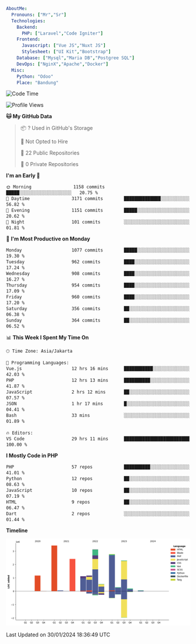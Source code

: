 ```yaml
AboutMe:
  Pronouns: ["Mr","Sr"]
  Technologies:
    Backend:
      PHP: ["Laravel","Code Igniter"]
    Frontend:
      Javascript: ["Vue JS","Nuxt JS"]
      Stylesheet: ["UI Kit","Bootstrap"]
    Database: ["Mysql","Maria DB","Postgree SQL"]
    DevOps: ["NginX","Apache","Docker"]
  Misc:
    Python: "Odoo"
    Place: "Bandung"
```

<!--START_SECTION:waka-->
![Code Time](http://img.shields.io/badge/Code%20Time-1%2C162%20hrs%2046%20mins-blue)

![Profile Views](http://img.shields.io/badge/Profile%20Views-1-blue)

**🐱 My GitHub Data** 

> 📦 ? Used in GitHub's Storage 
 > 
> 🚫 Not Opted to Hire
 > 
> 📜 22 Public Repositories 
 > 
> 🔑 0 Private Repositories 
 > 
**I'm an Early 🐤** 

```text
🌞 Morning                1158 commits        █████░░░░░░░░░░░░░░░░░░░░   20.75 % 
🌆 Daytime                3171 commits        ██████████████░░░░░░░░░░░   56.82 % 
🌃 Evening                1151 commits        █████░░░░░░░░░░░░░░░░░░░░   20.62 % 
🌙 Night                  101 commits         ░░░░░░░░░░░░░░░░░░░░░░░░░   01.81 % 
```
📅 **I'm Most Productive on Monday** 

```text
Monday                   1077 commits        █████░░░░░░░░░░░░░░░░░░░░   19.30 % 
Tuesday                  962 commits         ████░░░░░░░░░░░░░░░░░░░░░   17.24 % 
Wednesday                908 commits         ████░░░░░░░░░░░░░░░░░░░░░   16.27 % 
Thursday                 954 commits         ████░░░░░░░░░░░░░░░░░░░░░   17.09 % 
Friday                   960 commits         ████░░░░░░░░░░░░░░░░░░░░░   17.20 % 
Saturday                 356 commits         ██░░░░░░░░░░░░░░░░░░░░░░░   06.38 % 
Sunday                   364 commits         ██░░░░░░░░░░░░░░░░░░░░░░░   06.52 % 
```


📊 **This Week I Spent My Time On** 

```text
🕑︎ Time Zone: Asia/Jakarta

💬 Programming Languages: 
Vue.js                   12 hrs 16 mins      ███████████░░░░░░░░░░░░░░   42.03 % 
PHP                      12 hrs 13 mins      ██████████░░░░░░░░░░░░░░░   41.87 % 
JavaScript               2 hrs 12 mins       ██░░░░░░░░░░░░░░░░░░░░░░░   07.57 % 
JSON                     1 hr 17 mins        █░░░░░░░░░░░░░░░░░░░░░░░░   04.41 % 
Bash                     33 mins             ░░░░░░░░░░░░░░░░░░░░░░░░░   01.89 % 

🔥 Editors: 
VS Code                  29 hrs 11 mins      █████████████████████████   100.00 % 
```

**I Mostly Code in PHP** 

```text
PHP                      57 repos            ██████████░░░░░░░░░░░░░░░   41.01 % 
Python                   12 repos            ██░░░░░░░░░░░░░░░░░░░░░░░   08.63 % 
JavaScript               10 repos            ██░░░░░░░░░░░░░░░░░░░░░░░   07.19 % 
HTML                     9 repos             ██░░░░░░░░░░░░░░░░░░░░░░░   06.47 % 
Dart                     2 repos             ░░░░░░░░░░░░░░░░░░░░░░░░░   01.44 % 
```



**Timeline**

![Lines of Code chart](https://raw.githubusercontent.com/vheins/vheins/main/assets/bar_graph.png)


 Last Updated on 30/01/2024 18:36:49 UTC
<!--END_SECTION:waka-->
